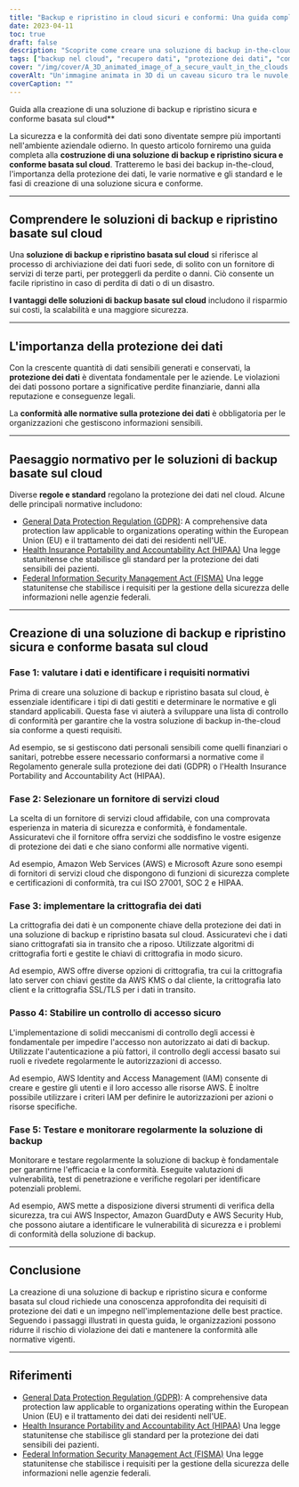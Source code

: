 ```yaml
---
title: "Backup e ripristino in cloud sicuri e conformi: Una guida completa"
date: 2023-04-11
toc: true
draft: false
description: "Scoprite come creare una soluzione di backup in-the-cloud sicura e conforme per la protezione dei dati."
tags: ["backup nel cloud", "recupero dati", "protezione dei dati", "compliance", "GDPR", "HIPAA", "FISMA", "fornitore di servizi cloud", "crittografia", "controllo degli accessi", "sicurezza", "regolamenti", "standard", "migliori pratiche", "valutazione della vulnerabilità", "test di penetrazione", "verifiche", "gestione del rischio", "scalability", "monitoring"]
cover: "/img/cover/A_3D_animated_image_of_a_secure_vault_in_the_clouds.png"
coverAlt: "Un'immagine animata in 3D di un caveau sicuro tra le nuvole, con varie icone normative (GDPR, HIPAA, FISMA) che fluttuano intorno e uno scudo che simboleggia la protezione dei dati."
coverCaption: ""
---
```

 Guida alla creazione di una soluzione di backup e ripristino sicura e conforme basata sul cloud**

La sicurezza e la conformità dei dati sono diventate sempre più importanti nell'ambiente aziendale odierno. In questo articolo forniremo una guida completa alla **costruzione di una soluzione di backup e ripristino sicura e conforme basata sul cloud**. Tratteremo le basi dei backup in-the-cloud, l'importanza della protezione dei dati, le varie normative e gli standard e le fasi di creazione di una soluzione sicura e conforme.

______

## Comprendere le soluzioni di backup e ripristino basate sul cloud

Una **soluzione di backup e ripristino basata sul cloud** si riferisce al processo di archiviazione dei dati fuori sede, di solito con un fornitore di servizi di terze parti, per proteggerli da perdite o danni. Ciò consente un facile ripristino in caso di perdita di dati o di un disastro.

**I vantaggi delle soluzioni di backup basate sul cloud** includono il risparmio sui costi, la scalabilità e una maggiore sicurezza.

______

## L'importanza della protezione dei dati

Con la crescente quantità di dati sensibili generati e conservati, la **protezione dei dati** è diventata fondamentale per le aziende. Le violazioni dei dati possono portare a significative perdite finanziarie, danni alla reputazione e conseguenze legali.

La **conformità alle normative sulla protezione dei dati** è obbligatoria per le organizzazioni che gestiscono informazioni sensibili.

______

## Paesaggio normativo per le soluzioni di backup basate sul cloud

Diverse **regole e standard** regolano la protezione dei dati nel cloud. Alcune delle principali normative includono:

- [General Data Protection Regulation (GDPR)](https://eur-lex.europa.eu/eli/reg/2016/679/oj): A comprehensive data protection law applicable to organizations operating within the European Union (EU) e il trattamento dei dati dei residenti nell'UE.
- [Health Insurance Portability and Accountability Act (HIPAA)](https://www.hhs.gov/hipaa/index.html) Una legge statunitense che stabilisce gli standard per la protezione dei dati sensibili dei pazienti.
- [Federal Information Security Management Act (FISMA)](https://csrc.nist.gov/Projects/Risk-Management/risk-management-overview) Una legge statunitense che stabilisce i requisiti per la gestione della sicurezza delle informazioni nelle agenzie federali.

______

## Creazione di una soluzione di backup e ripristino sicura e conforme basata sul cloud

### Fase 1: valutare i dati e identificare i requisiti normativi

Prima di creare una soluzione di backup e ripristino basata sul cloud, è essenziale identificare i tipi di dati gestiti e determinare le normative e gli standard applicabili. Questa fase vi aiuterà a sviluppare una lista di controllo di conformità per garantire che la vostra soluzione di backup in-the-cloud sia conforme a questi requisiti.

Ad esempio, se si gestiscono dati personali sensibili come quelli finanziari o sanitari, potrebbe essere necessario conformarsi a normative come il Regolamento generale sulla protezione dei dati (GDPR) o l'Health Insurance Portability and Accountability Act (HIPAA).

### Fase 2: Selezionare un fornitore di servizi cloud

La scelta di un fornitore di servizi cloud affidabile, con una comprovata esperienza in materia di sicurezza e conformità, è fondamentale. Assicuratevi che il fornitore offra servizi che soddisfino le vostre esigenze di protezione dei dati e che siano conformi alle normative vigenti.

Ad esempio, Amazon Web Services (AWS) e Microsoft Azure sono esempi di fornitori di servizi cloud che dispongono di funzioni di sicurezza complete e certificazioni di conformità, tra cui ISO 27001, SOC 2 e HIPAA.

### Fase 3: implementare la crittografia dei dati

La crittografia dei dati è un componente chiave della protezione dei dati in una soluzione di backup e ripristino basata sul cloud. Assicuratevi che i dati siano crittografati sia in transito che a riposo. Utilizzate algoritmi di crittografia forti e gestite le chiavi di crittografia in modo sicuro.

Ad esempio, AWS offre diverse opzioni di crittografia, tra cui la crittografia lato server con chiavi gestite da AWS KMS o dal cliente, la crittografia lato client e la crittografia SSL/TLS per i dati in transito.

### Passo 4: Stabilire un controllo di accesso sicuro

L'implementazione di solidi meccanismi di controllo degli accessi è fondamentale per impedire l'accesso non autorizzato ai dati di backup. Utilizzate l'autenticazione a più fattori, il controllo degli accessi basato sui ruoli e rivedete regolarmente le autorizzazioni di accesso.

Ad esempio, AWS Identity and Access Management (IAM) consente di creare e gestire gli utenti e il loro accesso alle risorse AWS. È inoltre possibile utilizzare i criteri IAM per definire le autorizzazioni per azioni o risorse specifiche.

### Fase 5: Testare e monitorare regolarmente la soluzione di backup

Monitorare e testare regolarmente la soluzione di backup è fondamentale per garantirne l'efficacia e la conformità. Eseguite valutazioni di vulnerabilità, test di penetrazione e verifiche regolari per identificare potenziali problemi.

Ad esempio, AWS mette a disposizione diversi strumenti di verifica della sicurezza, tra cui AWS Inspector, Amazon GuardDuty e AWS Security Hub, che possono aiutare a identificare le vulnerabilità di sicurezza e i problemi di conformità della soluzione di backup.

______

## Conclusione

La creazione di una soluzione di backup e ripristino sicura e conforme basata sul cloud richiede una conoscenza approfondita dei requisiti di protezione dei dati e un impegno nell'implementazione delle best practice. Seguendo i passaggi illustrati in questa guida, le organizzazioni possono ridurre il rischio di violazione dei dati e mantenere la conformità alle normative vigenti.

______

## Riferimenti

- [General Data Protection Regulation (GDPR)](https://eur-lex.europa.eu/eli/reg/2016/679/oj): A comprehensive data protection law applicable to organizations operating within the European Union (EU) e il trattamento dei dati dei residenti nell'UE.
- [Health Insurance Portability and Accountability Act (HIPAA)](https://www.hhs.gov/hipaa/index.html) Una legge statunitense che stabilisce gli standard per la protezione dei dati sensibili dei pazienti.
- [Federal Information Security Management Act (FISMA)](https://csrc.nist.gov/Projects/Risk-Management/risk-management-overview) Una legge statunitense che stabilisce i requisiti per la gestione della sicurezza delle informazioni nelle agenzie federali.
